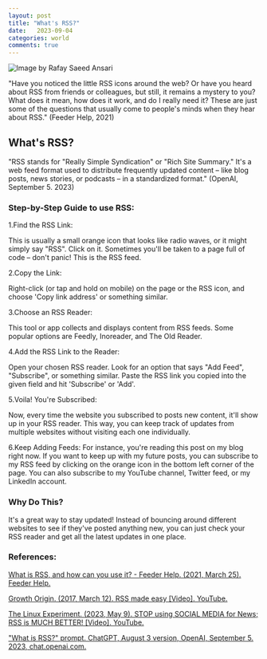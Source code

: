 ```yaml
---
layout: post
title: "What's RSS?"
date:   2023-09-04
categories: world
comments: true
---
```



![Image by Rafay Saeed Ansari](https://wpmayor.com/wp-content/uploads/2016/02/rss-40674_960_720.png)

"Have you noticed the little RSS icons around the web? Or have you heard about RSS from friends or colleagues, but still, it remains a mystery to you? What does it mean, how does it work, and do I really need it? These are just some of the questions that usually come to people's minds when they hear about RSS." (Feeder Help, 2021)
## What's RSS?

"RSS stands for "Really Simple Syndication" or "Rich Site Summary." It's a web feed format used to distribute frequently updated content – like blog posts, news stories, or podcasts – in a standardized format." (OpenAI, September 5. 2023) 

### Step-by-Step Guide to use RSS:

1.Find the RSS Link:

This is usually a small orange icon that looks like radio waves, or it might simply say "RSS". Click on it. Sometimes you'll be taken to a page full of code – don't panic! This is the RSS feed.

2.Copy the Link:

Right-click (or tap and hold on mobile) on the page or the RSS icon, and choose 'Copy link address' or something similar.

3.Choose an RSS Reader:

This tool or app collects and displays content from RSS feeds. Some popular options are Feedly, Inoreader, and The Old Reader.

4.Add the RSS Link to the Reader:

Open your chosen RSS reader. Look for an option that says "Add Feed", "Subscribe", or something similar.
Paste the RSS link you copied into the given field and hit 'Subscribe' or 'Add'.

5.Voila! You're Subscribed:

Now, every time the website you subscribed to posts new content, it'll show up in your RSS reader. This way, you can keep track of updates from multiple websites without visiting each one individually.

6.Keep Adding Feeds: For instance, you're reading this post on my blog right now. If you want to keep up with my future posts, you can subscribe to my RSS feed by clicking on the orange icon in the bottom left corner of the page. You can also subscribe to my YouTube channel, Twitter feed, or my LinkedIn account.

### Why Do This?
It's a great way to stay updated! Instead of bouncing around different websites to see if they've posted anything new, you can just check your RSS reader and get all the latest updates in one place.

### References:



[What is RSS, and how can you use it? - Feeder Help. (2021, March 25). Feeder Help. ](https://feeder.co/help/rss/what-is-rss-and-how-can-you-use-it/)

[Growth Origin. (2017, March 12). RSS made easy [Video]. YouTube.](https://www.youtube.com/watch?v=6HNUqDL-pI8)

[The Linux Experiment. (2023, May 9). STOP using SOCIAL MEDIA for News; RSS is MUCH BETTER! [Video]. YouTube.](https://www.youtube.com/watch?v=_7LTwnAaQ3k)

["What is RSS?" prompt. ChatGPT, August 3 version, OpenAI, September 5. 2023, chat.openai.com.](https://chat.openai.com/share/45b9f111-7650-4720-9071-e929e99c0857)